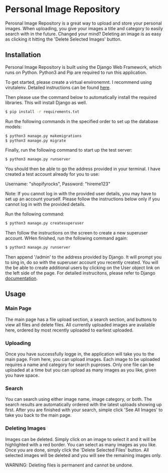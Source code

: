 # Personal Image Repository

Perosnal Image Repository is a great way to upload and store your personal images. When uploading, you give your images a title and category to easily search with in the future. Changed your mind? Deleting an image is as easy as clicking it hitting the 'Delete Selected Images' button.

## Installation

Personal Image Repository is built using the Django Web Framework, which runs on Python. Python3 and Pip are required to run this application.

To get started, please create a virtual environemnt. I recommend using virutalenv. Detailed instructions can be found [here](https://docs.python.org/3/library/venv.html).

Then please use the command below to automatically install the required libraries. This will install Django as well.

```bash
$ pip install -r requirements.txt
```

Run the following commands in the specified order to set up the database models:

```bash
$ python3 manage.py makemigrations
$ python3 manage.py migrate
```

Finally, run the following command to start up the test server:

```bash
$ python3 manage.py runserver
```

You should then be able to go the address provided in your terminal. I have created a test account already for you to use:

Username: "shopifyrocks", Password: "hireme123"

Note: If you cannot log in with the provided user details, you may have to set up an account yourself. Please follow the instructions below only if you cannot log in with the provided details.

Run the following command:

```bash
$ python3 manage.py createsuperuser
```

Then follow the instructions on the screen to create a new superuser account. WHen finished, run the following command again:

```bash
$ python3 manage.py runserver
```

Then append '/admin' to the address provided by Django. It will prompt you to sing in, do so with the superuser account you recently created. You will the be able to create additional users by clicking on the User object link on the left side of the page. For detailed instrucitons, please refer to Django [documentation](https://docs.djangoproject.com/en/1.8/intro/tutorial02/).

## Usage

### Main Page

The main page has a file upload section, a search section, and buttons to view all files and delete files. All currently uploaded images are available here, ordered by most recently uploaded to earliest uploaded.

### Uploading

Once you have successfully logge in, the application will take you to the main page. From here, you can upload images. Each image to be uploaded requires a name and category for search puproses. Only one file can be uploaded at a time but you can upload as many images as you like, given you have space.

### Search

You can search using either image name, image category, or both. The search results are automatically ordered with the latest uploads showing up first. After you are finished with your search, simple click 'See All Images' to take you back to the main page.

### Deleting Images

Images can be deleted. Simply click on an image to select it and it will be highlighted with a red border. You can select as many images as you like. Once you are done, simply click the 'Delete Selected Files' button. All selected images will be deleted and you will see the remaining images only.

WARNING: Deleting files is permanent and cannot be undone.
